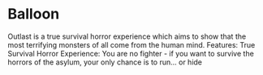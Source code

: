 # Balloon
 Outlast is a true survival horror experience which aims to show that the most terrifying monsters of all come from the human mind. Features: True Survival Horror Experience: You are no fighter - if you want to survive the horrors of the asylum, your only chance is to run... or hide
